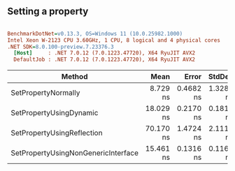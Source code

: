 ## Setting a property



``` ini

BenchmarkDotNet=v0.13.3, OS=Windows 11 (10.0.25982.1000)
Intel Xeon W-2123 CPU 3.60GHz, 1 CPU, 8 logical and 4 physical cores
.NET SDK=8.0.100-preview.7.23376.3
  [Host]     : .NET 7.0.12 (7.0.1223.47720), X64 RyuJIT AVX2
  DefaultJob : .NET 7.0.12 (7.0.1223.47720), X64 RyuJIT AVX2


```
|                              Method |      Mean |     Error |    StdDev |   Gen0 | Allocated |
|------------------------------------ |----------:|----------:|----------:|-------:|----------:|
|                 SetPropertyNormally |  8.729 ns | 0.4682 ns | 1.3282 ns | 0.0055 |      24 B |
|             SetPropertyUsingDynamic | 18.029 ns | 0.2170 ns | 0.1812 ns | 0.0055 |      24 B |
|          SetPropertyUsingReflection | 70.170 ns | 1.4724 ns | 2.1116 ns | 0.0055 |      24 B |
| SetPropertyUsingNonGenericInterface | 15.461 ns | 0.1316 ns | 0.1166 ns | 0.0055 |      24 B |
